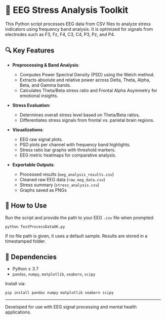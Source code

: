 # 🧠 EEG Stress Analysis Toolkit

This Python script processes EEG data from CSV files to analyze stress indicators using frequency band analysis. It is optimized for signals from electrodes such as F3, Fz, F4, C3, C4, P3, Pz, and P4.

## 🔍 Key Features

* **Preprocessing & Band Analysis**:

  * Computes Power Spectral Density (PSD) using the Welch method.
  * Extracts absolute and relative power across Delta, Theta, Alpha, Beta, and Gamma bands.
  * Calculates Theta/Beta stress ratio and Frontal Alpha Asymmetry for emotional insights.

* **Stress Evaluation**:

  * Determines overall stress level based on Theta/Beta ratios.
  * Differentiates stress signals from frontal vs. parietal brain regions.

* **Visualizations**:

  * EEG raw signal plots.
  * PSD plots per channel with frequency band highlights.
  * Stress ratio bar graphs with threshold markers.
  * EEG metric heatmaps for comparative analysis.

* **Exportable Outputs**:

  * Processed results (`eeg_analysis_results.csv`)
  * Cleaned raw EEG data (`raw_eeg_data.csv`)
  * Stress summary (`stress_analysis.csv`)
  * Graphs saved as PNGs

## 🧪 How to Use

Run the script and provide the path to your EEG `.csv` file when prompted:

```bash
python TestProcessDataOK.py
```

If no file path is given, it uses a default sample. Results are stored in a timestamped folder.

## 🧰 Dependencies

* Python ≥ 3.7
* `pandas`, `numpy`, `matplotlib`, `seaborn`, `scipy`

Install via:

```bash
pip install pandas numpy matplotlib seaborn scipy
```

---

Developed for use with EEG signal processing and mental health applications.
